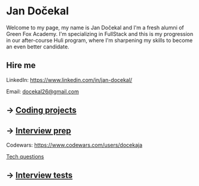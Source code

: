 # Jan Dočekal

Welcome to my page, my name is Jan Dočekal and I'm a fresh alumni of Green Fox Academy. I'm specializing in FullStack and this is my progression in our after-course Huli program, where I'm sharpening my skills to become an even better candidate.

## Hire me

LinkedIn: https://www.linkedin.com/in/jan-docekal/

Email: docekal26@gmail.com

## &rarr; [Coding projects](https://github.com/green-fox-academy/definitions/tree/master/project-phase/huli/coding-projects)

## &rarr; [Interview prep](https://github.com/green-fox-academy/teaching-materials/tree/master/interview)

Codewars: https://www.codewars.com/users/docekaja

[Tech questions](https://github.com/docekaja/huli-alumni-template/blob/master/Interview%20questions/interviewPrep.md)

## &rarr; [Interview tests](https://github.com/green-fox-academy/teaching-materials/tree/master/project-phase/tech-interview-tests)
